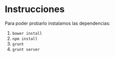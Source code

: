 # Instrucciones

Para poder probarlo instalamos las dependencias:

1.	``bower install``
1.	``npm install``
1.	``grunt``
1.	``grunt server``